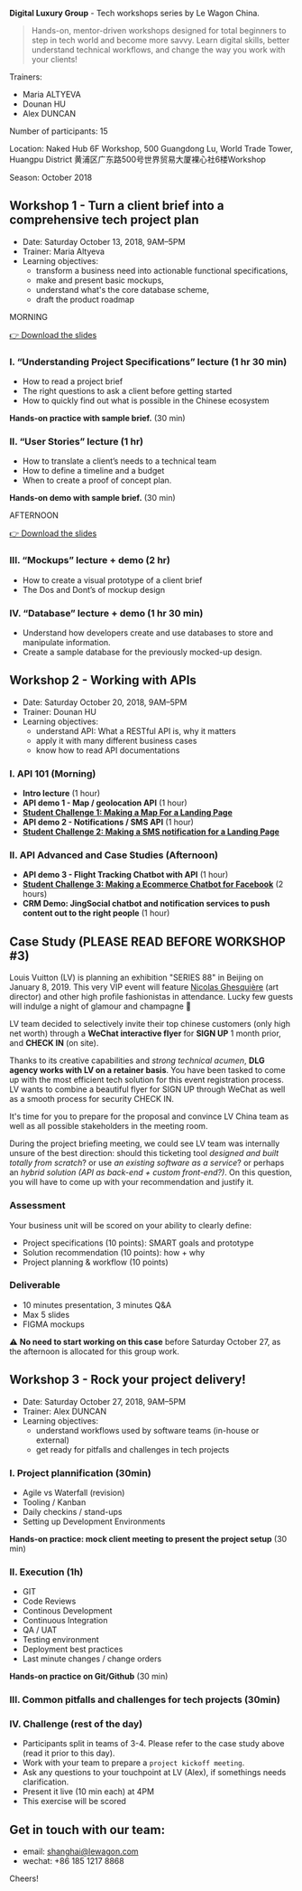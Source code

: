 **Digital Luxury Group** - Tech workshops series by Le Wagon China.

> Hands-on, mentor-driven workshops designed for total beginners to step in tech world and become more savvy. Learn digital skills, better understand technical workflows, and change the way you work with your clients!

Trainers:

- Maria ALTYEVA
- Dounan HU
- Alex DUNCAN

Number of participants: 15

Location: Naked Hub 6F Workshop, 500 Guangdong Lu, World Trade Tower, Huangpu District
黄浦区广东路500号世界贸易大厦裸心社6楼Workshop

Season: October 2018

## Workshop 1 - Turn a client brief into a comprehensive tech project plan

- Date: Saturday October 13, 2018, 9AM–5PM
- Trainer: Maria Altyeva
- Learning objectives:
	- transform a business need into actionable functional specifications,
	- make and present basic mockups,
	- understand what's the core database scheme,
	- draft the product roadmap

MORNING

[👉 Download the slides](https://github.com/tgenaitay/DLGtechseries/raw/master/DLG%20Day%201%20Part%201%20Business%20Plan.pdf)

### I. “Understanding Project Specifications” lecture (1 hr 30 min)

- How to read a project brief
- The right questions to ask a client before getting started
- How to quickly find out what is possible in the Chinese ecosystem

**Hands-on practice with sample brief.** (30 min)

### II. “User Stories” lecture (1 hr)

- How to translate a client’s needs to a technical team
- How to define a timeline and a budget
- When to create a proof of concept plan.

**Hands-on demo with sample brief.** (30 min)

AFTERNOON

[👉 Download the slides](https://github.com/tgenaitay/DLGtechseries/raw/master/DLG%20Day%201%20Part%202%20Mockup%20DB.pdf)

### III. “Mockups” lecture + demo (2 hr)

- How to create a visual prototype of a client brief
- The Dos and Dont’s of mockup design

### IV. “Database” lecture + demo (1 hr 30 min)

- Understand how developers create and use databases to store and manipulate information.
- Create a sample database for the previously mocked-up design.


## Workshop 2 - Working with APIs

- Date: Saturday October 20, 2018, 9AM–5PM
- Trainer: Dounan HU
- Learning objectives:
	- understand API: What a RESTful API is, why it matters
	- apply it with many different business cases
	- know how to read API documentations

### I.  API 101 (Morning)

- **Intro lecture** (1 hour)
- **API demo 1 - Map / geolocation API** (1 hour)
- **[Student Challenge 1: Making a Map For a Landing Page](Challenge1.md)**
- **API demo 2 - Notifications / SMS API** (1 hour)
- **[Student Challenge 2: Making a SMS notification for a Landing Page](Challenge2.md)**

### II. API Advanced and Case Studies (Afternoon)

- **API demo 3 - Flight Tracking Chatbot with API** (1 hour)
- **[Student Challenge 3: Making a Ecommerce Chatbot for Facebook](Challenge3.md)** (2 hours)
- **CRM Demo: JingSocial chatbot and notification services to push content out to the right people** (1 hour)

## Case Study (PLEASE READ BEFORE WORKSHOP #3)

Louis Vuitton (LV) is planning an exhibition "SERIES 88" in Beijing on January 8, 2019. This very VIP event will feature [Nicolas Ghesquière](https://www.businessoffashion.com/community/people/nicolas-ghesquiere) (art director) and other high profile fashionistas in attendance. Lucky few guests will indulge a night of glamour and champagne 🍾

LV team decided to selectively invite their top chinese customers (only high net worth) through a **WeChat interactive flyer** for **SIGN UP** 1 month prior, and **CHECK IN** (on site). 

Thanks to its creative capabilities and *strong technical acumen*, **DLG agency works with LV on a retainer basis**. You have been tasked to come up with the most efficient tech solution for this event registration process. LV wants to combine a beautiful flyer for SIGN UP through WeChat as well as a smooth process for security CHECK IN.

It's time for you to prepare for the proposal and convince LV China team as well as all possible stakeholders in the meeting room.

During the project briefing meeting, we could see LV team was internally unsure of the best direction: should this ticketing tool *designed and built totally from scratch*? or use *an existing software as a service*? or perhaps an *hybrid solution (API as back-end + custom front-end?)*. On this question, you will have to come up with your recommendation and justify it.

### Assessment

Your business unit will be scored on your ability to clearly define:
- Project specifications (10 points): SMART goals and prototype
- Solution recommendation (10 points): how + why
- Project planning & workflow (10 points)

### Deliverable
- 10 minutes presentation, 3 minutes Q&A
- Max 5 slides
- FIGMA mockups

 ⚠️ **No need to start working on this case** before Saturday October 27, as the afternoon is allocated for this group work.

## Workshop 3 - Rock your project delivery!

- Date: Saturday October 27, 2018, 9AM–5PM
- Trainer: Alex DUNCAN
- Learning objectives:
	- understand workflows used by software teams (in-house or external)
	- get ready for pitfalls and challenges in tech projects

### I. Project plannification (30min)

- Agile vs Waterfall (revision)
- Tooling / Kanban
- Daily checkins / stand-ups
- Setting up Development Environments

**Hands-on practice: mock client meeting to present the project setup** (30 min)

### II. Execution (1h)

- GIT
- Code Reviews
- Continous Development
- Continuous Integration
- QA / UAT
- Testing environment
- Deployment best practices
- Last minute changes / change orders

**Hands-on practice on Git/Github** (30 min)

### III. Common pitfalls and challenges for tech projects (30min)

### IV. Challenge (rest of the day)

- Participants split in teams of 3-4. Please refer to the case study above (read it prior to this day).
- Work with your team to prepare a `project kickoff meeting`. 
- Ask any questions to your touchpoint at LV (Alex), if somethings needs clarification.
- Present it live (10 min each) at 4PM
- This exercise will be scored

## Get in touch with our team:

- email: shanghai@lewagon.com
- wechat: +86 185 1217 8868

Cheers!
